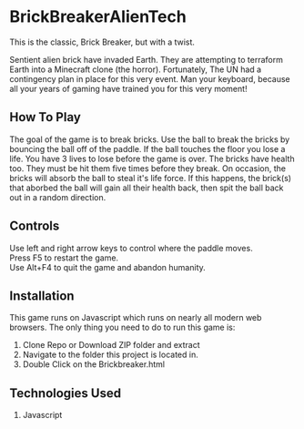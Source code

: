 # BrickBreakerAlienTech
This is the classic, Brick Breaker, but with a twist.

Sentient alien brick have invaded Earth. They are attempting to terraform Earth into a Minecraft clone (the horror). Fortunately, The UN had a contingency plan in place for this very event. Man your keyboard, because all your years of gaming have trained you for this very moment!

## How To Play
The goal of the game is to break bricks. Use the ball to break the bricks by bouncing the ball off of the paddle. If the ball touches the floor you lose a life. You have 3 lives to lose before the game is over. The bricks have health too. They must be hit them five times before they break. On occasion, the bricks will absorb the ball to steal it's life force. If this happens, the brick(s) that aborbed the ball will gain all their health back, then spit the ball back out in a random direction.

## Controls
Use left and right arrow keys to control where the paddle moves.                  
Press F5 to restart the game.              
Use Alt+F4 to quit the game and abandon humanity.             

## Installation
This game runs on Javascript which runs on nearly all modern web browsers. The only thing you need to do to run this game is:
1) Clone Repo or Download ZIP folder and extract
2) Navigate to the folder this project is located in.
3) Double Click on the Brickbreaker.html

## Technologies Used
1) Javascript
